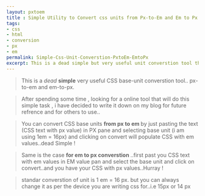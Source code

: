 ```yaml
---
layout: pxtoem
title : Simple Utility to Convert css units from Px-to-Em and Em to Px
tags:
- css
- html
- conversion
- px
- em
permalink: Simple-Css-Unit-Converstion-PxtoEm-EmtoPx
excerpt: This is a dead simple but very useful unit converstion tool that i have created after looking at internet for the conversion of css units from px to em and vice versa ,for responsive mobile UI project...with custom variable to specify that size of 1 em ..standard is 1 em = 16px..but you can always change it as per the devce you are wriing css for..i.e 15px or 14 px
---
```



>This is a <em>dead</em> <strong>simple</strong> very useful CSS base-unit converstion tool.. px-to-em and em-to-px.


>After spending some time , looking for a online tool that will do this simple task , i have decided to write it down on my blog for future refrence and for others to use..


>You can convert CSS base units <strong>from px to em </strong> by just pasting the text (CSS text with px value) in PX pane and selecting base unit (i am using 1em = 16px) and clicking on convert will populate CSS with em values..dead Simple !


>Same is the case <strong>for em to px converstion </strong> ..first past you CSS text with em values in EM value pan and select the base unit and click on convert..and you have your CSS with px values..Hurray !


> standar converstion of unit is 1 em = 16 px. but you can always change it as per the device you are writing css for..i.e 15px or 14 px